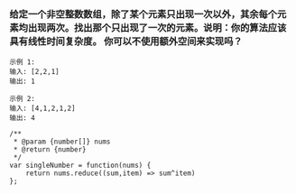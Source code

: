 
### 给定一个非空整数数组，除了某个元素只出现一次以外，其余每个元素均出现两次。找出那个只出现了一次的元素。说明：你的算法应该具有线性时间复杂度。 你可以不使用额外空间来实现吗？

```
示例 1:
输入: [2,2,1]
输出: 1

示例 2:
输入: [4,1,2,1,2]
输出: 4
```

```
/**
 * @param {number[]} nums
 * @return {number}
 */
var singleNumber = function(nums) {
    return nums.reduce((sum,item) => sum^item)
};
```